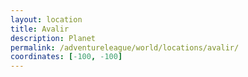```yaml
---
layout: location
title: Avalir
description: Planet
permalink: /adventureleague/world/locations/avalir/
coordinates: [-100, -100]
---
```

